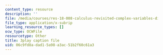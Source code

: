 ```yaml
---
content_type: resource
description: ''
file: /media/courses/res-18-008-calculus-revisited-complex-variables-differential-equations-and-linear-algebra-fall-2011/06c9fd8adad15a98a3ac51b2f60c61a3_KvQkRX1nIqQ.vtt
file_type: application/x-subrip
learning_resource_types: []
ocw_type: OCWFile
resourcetype: Other
title: 3play caption file
uid: 06c9fd8a-dad1-5a98-a3ac-51b2f60c61a3
---
```


